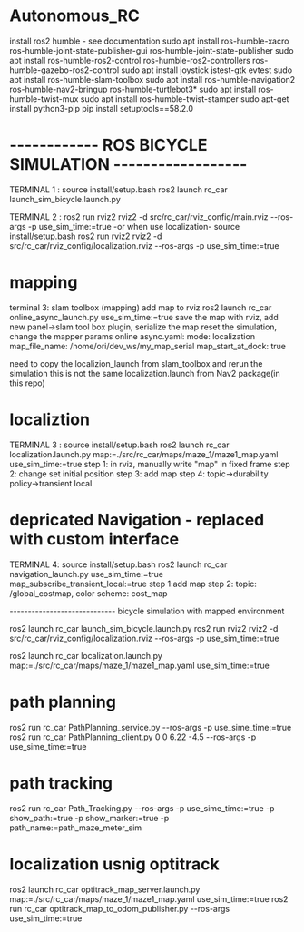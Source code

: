 # Autonomous_RC
install ros2 humble - see documentation 
sudo apt install ros-humble-xacro ros-humble-joint-state-publisher-gui ros-humble-joint-state-publisher
sudo apt install ros-humble-ros2-control ros-humble-ros2-controllers ros-humble-gazebo-ros2-control
sudo apt install joystick jstest-gtk evtest 
sudo apt install ros-humble-slam-toolbox
sudo apt install ros-humble-navigation2 ros-humble-nav2-bringup ros-humble-turtlebot3*
sudo apt install ros-humble-twist-mux 
sudo apt install ros-humble-twist-stamper
sudo apt-get install python3-pip
pip install setuptools==58.2.0




# ------------ ROS BICYCLE SIMULATION ------------------

TERMINAL 1 :
source install/setup.bash
ros2 launch rc_car launch_sim_bicycle.launch.py 

TERMINAL 2 :
ros2 run rviz2 rviz2 -d src/rc_car/rviz_config/main.rviz --ros-args -p use_sim_time:=true
-or when use localization-
source install/setup.bash
ros2 run rviz2 rviz2 -d src/rc_car/rviz_config/localization.rviz --ros-args -p use_sim_time:=true


# mapping
terminal 3: slam toolbox (mapping)
add map to rviz
ros2 launch rc_car online_async_launch.py use_sim_time:=true
save the map with rviz, add new panel->slam tool box plugin, serialize the map
reset the simulation, 
change the mapper params online async.yaml:
mode: localization
map_file_name: /home/ori/dev_ws/my_map_serial
map_start_at_dock: true

need to copy the localizion_launch from slam_toolbox and rerun the simulation
this is not the same localization.launch from Nav2 package(in this repo)

# localiztion
TERMINAL 3 :
source install/setup.bash
ros2 launch rc_car localization.launch.py map:=./src/rc_car/maps/maze_1/maze1_map.yaml use_sim_time:=true
step 1: in rviz, manually write "map" in fixed frame
step 2: change set initial position
step 3: add map
step 4: topic->durability policy->transient local

# depricated Navigation - replaced with custom interface
TERMINAL 4:
source install/setup.bash
ros2 launch rc_car navigation_launch.py use_sim_time:=true map_subscribe_transient_local:=true
step 1:add map
step 2: topic: /global_costmap, color scheme: cost_map


----------------------------- bicycle simulation with mapped environment

ros2 launch rc_car launch_sim_bicycle.launch.py 
ros2 run rviz2 rviz2 -d src/rc_car/rviz_config/localization.rviz --ros-args -p use_sim_time:=true

ros2 launch rc_car localization.launch.py map:=./src/rc_car/maps/maze_1/maze1_map.yaml use_sim_time:=true
# path planning
ros2 run rc_car PathPlanning_service.py --ros-args -p use_sime_time:=true
ros2 run rc_car PathPlanning_client.py 0 0 6.22 -4.5  --ros-args -p use_sime_time:=true
# path tracking
ros2 run rc_car Path_Tracking.py --ros-args -p use_sime_time:=true -p show_path:=true -p show_marker:=true -p path_name:=path_maze_meter_sim


# localization usnig optitrack
ros2 launch rc_car optitrack_map_server.launch.py map:=./src/rc_car/maps/maze_1/maze1_map.yaml use_sim_time:=true
ros2 run rc_car optitrack_map_to_odom_publisher.py --ros-args use_sim_time:=true



<!-- git clone -b humble https://github.com/ros-controls/gazebo_ros2_control -->